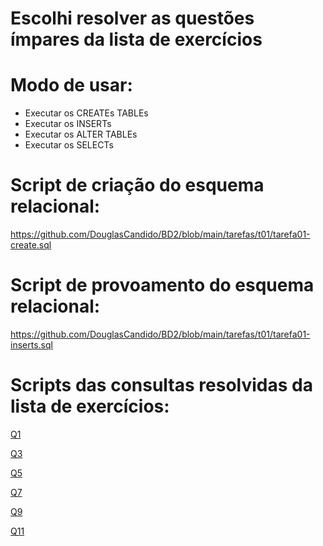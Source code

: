 # Escolhi resolver as questões ímpares da lista de exercícios

# Modo de usar:

* Executar os CREATEs TABLEs
* Executar os INSERTs
* Executar os ALTER TABLEs
* Executar os SELECTs

# Script de criação do esquema relacional:

<https://github.com/DouglasCandido/BD2/blob/main/tarefas/t01/tarefa01-create.sql>

# Script de provoamento do esquema relacional:

<https://github.com/DouglasCandido/BD2/blob/main/tarefas/t01/tarefa01-inserts.sql>

# Scripts das consultas resolvidas da lista de exercícios:

[Q1](https://github.com/DouglasCandido/BD2/blob/main/tarefas/t01/tarefa01-q01.sql)

[Q3](https://github.com/DouglasCandido/BD2/blob/main/tarefas/t01/tarefa01-q03.sql)

[Q5](https://github.com/DouglasCandido/BD2/blob/main/tarefas/t01/tarefa01-q05.md)

[Q7](https://github.com/DouglasCandido/BD2/blob/main/tarefas/t01/tarefa01-q07.sql)

[Q9](https://github.com/DouglasCandido/BD2/blob/main/tarefas/t01/tarefa01-q09.sql)

[Q11](https://github.com/DouglasCandido/BD2/blob/main/tarefas/t01/tarefa01-q11.sql)



